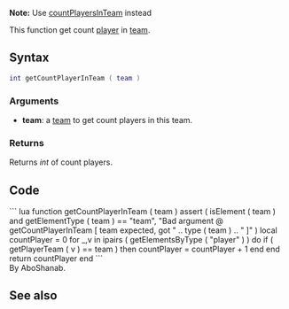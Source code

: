 **Note:** Use [countPlayersInTeam](/docs/countplayersinteam.md "wikilink") instead

This function get count [player](/docs/player.md "wikilink") in [team](/team.md "wikilink").

Syntax
------

``` lua
int getCountPlayerInTeam ( team )
```

### Arguments

-   **team**: a [team](/docs/team.md "wikilink") to get count players in this team.

### Returns

Returns *int* of count players.

Code
----

<section name="Function source" class="both" show="true">
``` lua
function getCountPlayerInTeam ( team )
    assert ( isElement ( team ) and getElementType ( team ) == "team", "Bad argument @ getCountPlayerInTeam [ team expected, got " .. type ( team ) .. " ]" )
    local countPlayer = 0
    for _,v in ipairs ( getElementsByType ( "player" ) ) do
        if ( getPlayerTeam ( v ) == team ) then
            countPlayer = countPlayer + 1
        end
    end
    return countPlayer
end
```

</section>
By AboShanab.

See also
--------
